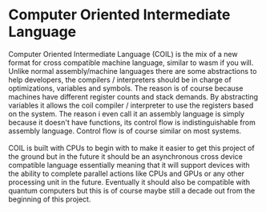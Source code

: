 # Computer Oriented Intermediate Language
Computer Oriented Intermediate Language (COIL) is the mix of a new format for cross compatible machine language, similar to wasm if you will. Unlike normal assembly/machine languages there are some abstractions to help developers, the compilers / interpreters should be in charge of optimizations, variables and symbols. The reason is of course because machines have different register counts and stack demands. By abstracting variables it allows the coil compiler / interpreter to use the registers based on the system. The reason i even call it an assembly language is simply because it doesn't have functions, its control flow is indistinguishable from assembly language. Control flow is of course similar on most systems.
<br>
<br>
COIL is built with CPUs to begin with to make it easier to get this project of the ground but in the future it should be an asynchronous cross device compatible language essentially meaning that it will support devices with the ability to complete parallel actions like CPUs and GPUs or any other processing unit in the future. Eventually it should also be compatible with quantum computers but this is of course maybe still a decade out from the beginning of this project.
<br>
<br>

